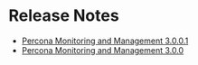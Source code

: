 # Release Notes
- [Percona Monitoring and Management 3.0.0.1](3.0.0.1.md)
- [Percona Monitoring and Management 3.0.0](3.0.0.md)